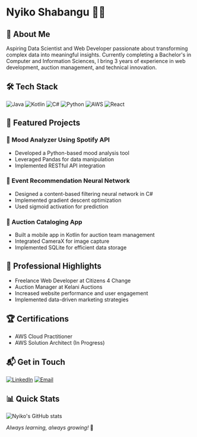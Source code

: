 # Nyiko Shabangu 👨‍💻

## 🚀 About Me
Aspiring Data Scientist and Web Developer passionate about transforming complex data into meaningful insights. Currently completing a Bachelor's in Computer and Information Sciences, I bring 3 years of experience in web development, auction management, and technical innovation.

## 🛠️ Tech Stack
![Java](https://img.shields.io/badge/Java-ED8B00?style=for-the-badge&logo=java&logoColor=white)
![Kotlin](https://img.shields.io/badge/Kotlin-0095D5?&style=for-the-badge&logo=kotlin&logoColor=white)
![C#](https://img.shields.io/badge/C%23-239120?style=for-the-badge&logo=c-sharp&logoColor=white)
![Python](https://img.shields.io/badge/Python-14354C?style=for-the-badge&logo=python&logoColor=white)
![AWS](https://img.shields.io/badge/Amazon_AWS-232F3E?style=for-the-badge&logo=amazon-aws&logoColor=white)
![React](https://img.shields.io/badge/React-20232A?style=for-the-badge&logo=react&logoColor=61DAFB)

## 🌟 Featured Projects

### 🎵 Mood Analyzer Using Spotify API
- Developed a Python-based mood analysis tool
- Leveraged Pandas for data manipulation
- Implemented RESTful API integration

### 🎯 Event Recommendation Neural Network
- Designed a content-based filtering neural network in C#
- Implemented gradient descent optimization
- Used sigmoid activation for prediction

### 📱 Auction Cataloging App
- Built a mobile app in Kotlin for auction team management
- Integrated CameraX for image capture
- Implemented SQLite for efficient data storage

## 💼 Professional Highlights
- Freelance Web Developer at Citizens 4 Change
- Auction Manager at Kelani Auctions
- Increased website performance and user engagement
- Implemented data-driven marketing strategies

## 🏆 Certifications
- AWS Cloud Practitioner
- AWS Solution Architect (In Progress)

## 📬 Get in Touch
[![LinkedIn](https://img.shields.io/badge/LinkedIn-0077B5?style=for-the-badge&logo=linkedin&logoColor=white)](https://www.linkedin.com/in/nyiko-shabangu)
[![Email](https://img.shields.io/badge/Email-D14836?style=for-the-badge&logo=gmail&logoColor=white)](mailto:nm.shabangu27@gmail.com)

## 📊 Quick Stats
![Nyiko's GitHub stats](https://github-readme-stats.vercel.app/api?username=yourgithubusername&show_icons=true&theme=radical)

*Always learning, always growing!* 🚀
